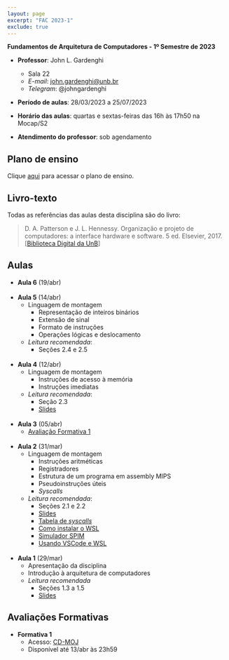 ```yaml
---
layout: page
excerpt: "FAC 2023-1"
exclude: true
---
```


**Fundamentos de Arquitetura de Computadores - 1º Semestre de 2023**

* **Professor**: John L. Gardenghi
  + Sala 22
  + *E-mail*: john.gardenghi@unb.br
  + *Telegram*: @johngardenghi

* **Período de aulas**: 28/03/2023 a 25/07/2023
* **Horário das aulas**: quartas e sextas-feiras das 16h às 17h50 na Mocap/S2
* **Atendimento do professor**: sob agendamento

## Plano de ensino

Clique <a href="plano_fac_2023_1.pdf" target="_blank">aqui</a> para acessar o plano de ensino.

## Livro-texto

Todas as referências das aulas desta disciplina são do livro:

> D. A. Patterson e J. L. Hennessy. Organização e projeto de computadores: a interface hardware e software. 5 ed. Elsevier, 2017. [<a href="https://integrada.minhabiblioteca.com.br/books/9788535287943" target="_blank">Biblioteca Digital da UnB</a>]

## Aulas

* **Aula 6** (19/abr)
<br><br>
* **Aula 5** (14/abr)
  + Linguagem de montagem
    + Representação de inteiros binários
    + Extensão de sinal
    + Formato de instruções
    + Operações lógicas e deslocamento
  + *Leitura recomendada*:
    + Seções 2.4 e 2.5
<br><br>
* **Aula 4** (12/abr)
  + Linguagem de montagem
    + Instruções de acesso à memória
    + Instruções imediatas
  + *Leitura recomendada*:
    + Seção 2.3
    + <a href="2_linguagem_montagem_aula-02.pdf" target="_blank">Slides</a>
<br><br>
* **Aula 3** (05/abr)
  + <a href="https://moj.naquadah.com.br/cgi-bin/contest.sh/jl_fac_t02_f1_2023_1" target="_blank">Avaliação Formativa 1</a>
<br><br>
* **Aula 2** (31/mar)
  + Linguagem de montagem
    + Instruções aritméticas
    + Registradores
    + Estrutura de um programa em assembly MIPS
    + Pseudoinstruções úteis
    + *Syscalls*
  + *Leitura recomendada*:
    + Seções 2.1 e 2.2
    + <a href="2_linguagem_montagem_aula-01.pdf" target="_blank">Slides</a>
    + <a href="https://www.doc.ic.ac.uk/lab/secondyear/spim/node8.html" target="_blank">Tabela de *syscalls*</a>
    + <a href="https://docs.microsoft.com/pt-br/windows/wsl/install" target="_blank">Como instalar o WSL</a>
    + <a href="https://spimsimulator.sourceforge.net/" target="_blank">Simulador SPIM</a>
    + <a href="https://learn.microsoft.com/pt-br/windows/wsl/tutorials/wsl-vscode" target="_blank">Usando VSCode e WSL</a>
<br><br>
* **Aula 1** (29/mar)
  + Apresentação da disciplina
  + Introdução à arquitetura de computadores
  + *Leitura recomendada*
    + Seções 1.3 a 1.5
    + <a href="1_introducao.pdf" target="_blank">Slides</a>

## Avaliações Formativas

* **Formativa 1**
  + Acesso: <a href="https://moj.naquadah.com.br/cgi-bin/contest.sh/jl_fac_t02_f1_2023_1" target="_blank">CD-MOJ</a>
  + Disponível até 13/abr às 23h59
